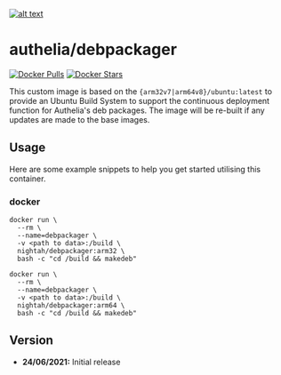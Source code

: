 [logo]: https://github.com/authelia/authelia/raw/master/docs/images/authelia-title.png "Authelia"
[![alt text][logo]](https://www.authelia.com/)

# authelia/debpackager
[![Docker Pulls](https://img.shields.io/docker/pulls/nightah/debpackager.svg)](https://hub.docker.com/r/nightah/debpackager/) [![Docker Stars](https://img.shields.io/docker/stars/nightah/debpackager.svg)](https://hub.docker.com/r/nightah/debpackager/)

This custom image is based on the `{arm32v7|arm64v8}/ubuntu:latest` to provide an Ubuntu Build System to support the continuous deployment function for Authelia's deb packages.
The image will be re-built if any updates are made to the base images.

## Usage

Here are some example snippets to help you get started utilising this container.

### docker

```
docker run \
  --rm \
  --name=debpackager \
  -v <path to data>:/build \
  nightah/debpackager:arm32 \
  bash -c "cd /build && makedeb"
```

```
docker run \
  --rm \
  --name=debpackager \
  -v <path to data>:/build \
  nightah/debpackager:arm64 \
  bash -c "cd /build && makedeb"
```

## Version
- **24/06/2021:** Initial release